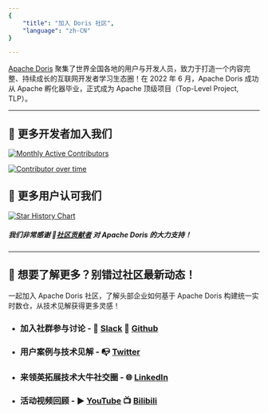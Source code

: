 ```yaml
---
{
    "title": "加入 Doris 社区",
    "language": "zh-CN"
}

---
```


<!-- 
Licensed to the Apache Software Foundation (ASF) under one
or more contributor license agreements.  See the NOTICE file
distributed with this work for additional information
regarding copyright ownership.  The ASF licenses this file
to you under the Apache License, Version 2.0 (the
"License"); you may not use this file except in compliance
with the License.  You may obtain a copy of the License at

  http://www.apache.org/licenses/LICENSE-2.0

Unless required by applicable law or agreed to in writing,
software distributed under the License is distributed on an
"AS IS" BASIS, WITHOUT WARRANTIES OR CONDITIONS OF ANY
KIND, either express or implied.  See the License for the
specific language governing permissions and limitations
under the License.
-->



[Apache Doris](https://github.com/apache/doris) 聚集了世界全国各地的用户与开发人员，致力于打造一个内容完整、持续成长的互联网开发者学习生态圈！在 2022 年 6 月，Apache Doris 成功从 Apache 孵化器毕业，正式成为 Apache 顶级项目（Top-Level Project, TLP）。

<hr>


## 🙌 更多开发者加入我们

[![Monthly Active Contributors](https://contributor-overtime-api.apiseven.com/contributors-svg?chart=contributorMonthlyActivity&repo=apache/doris)](https://www.apiseven.com/en/contributor-graph?chart=contributorMonthlyActivity&repo=apache/doris)















[![Contributor over time](https://contributor-overtime-api.apiseven.com/contributors-svg?chart=contributorOverTime&repo=apache/doris)](https://www.apiseven.com/en/contributor-graph?chart=contributorOverTime&repo=apache/doris)













## 🌟 更多用户认可我们

<a href="https://star-history.com/#apache/doris&Date">
  <picture>
    <source media="(prefers-color-scheme: dark)" srcset="https://api.star-history.com/svg?repos=apache/doris&type=Date&theme=dark" />
    <source media="(prefers-color-scheme: light)" srcset="https://api.star-history.com/svg?repos=apache/doris&type=Date" />
    <img alt="Star History Chart" src="https://api.star-history.com/svg?repos=apache/doris&type=Date" />
  </picture>
</a>















##### 我们非常感谢 🔗[社区贡献者](https://github.com/apache/doris/graphs/contributors) 对 Apache Doris 的大力支持！



<hr>

## 👋 想要了解更多？别错过社区最新动态！

一起加入 Apache Doris 社区，了解头部企业如何基于 Apache Doris 构建统一实时数仓，从技术见解获得更多灵感！


- ### 加入社群参与讨论 -  💬 [Slack](https://join.slack.com/t/apachedoriscommunity/shared_invite/zt-1x7x8fger-F7NoshFQn~djlvGdnEtxUQ) 📇 [Github](https://github.com/apache/doris) 

- ### 用户案例与技术见解 -  📭 [Twitter](https://twitter.com/doris_apache) 

- ### 来领英拓展技术大牛社交圈 - 🌐 [LinkedIn](https://www.linkedin.com/company/doris-apache/) 

- ### 活动视频回顾 - ▶️ [YouTube](https://www.youtube.com/@Select_DB) 📺 [Bilibili](https://space.bilibili.com/362350065) 
